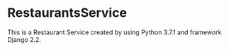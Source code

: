 # RestaurantsService
This is a Restaurant Service created by using Python 3.7.1 and framework Django 2.2.
